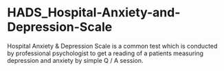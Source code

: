 # HADS_Hospital-Anxiety-and-Depression-Scale
Hospital Anxiety &amp; Depression Scale is a common test which is conducted by professional psychologist to get a reading of a patients measuring depression and anxiety by simple Q / A session.
